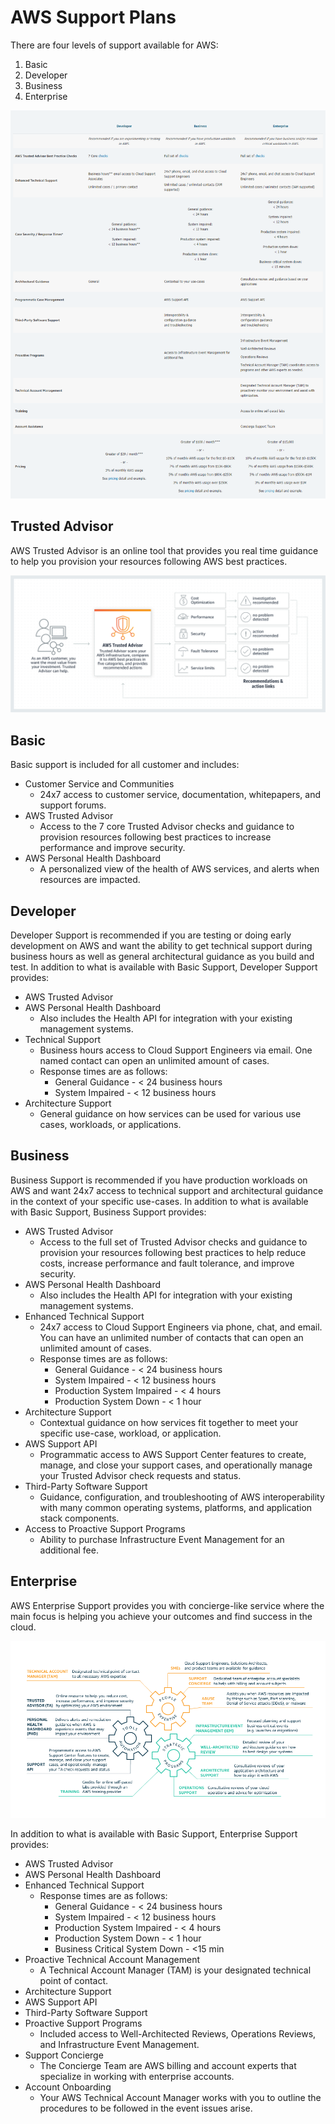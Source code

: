 # AWS Support Plans

There are four levels of support available for AWS:

1. Basic
1. Developer
1. Business
1. Enterprise

![AWS Support Plans Overview](images/Support_Plans.png)

## Trusted Advisor

AWS Trusted Advisor is an online tool that provides you real time guidance to
help you provision your resources following AWS best practices.

![Trusted Advisor Overview](images/Trusted_Advisor.png)

## Basic

Basic support is included for all customer and includes:

- Customer Service and Communities
  - 24x7 access to customer service, documentation, whitepapers, and support forums.
- AWS Trusted Advisor
  - Access to the 7 core Trusted Advisor checks and guidance to provision
  resources following best practices to increase performance and improve security.
- AWS Personal Health Dashboard
  - A personalized view of the health of AWS services, and alerts when
  resources are impacted.

## Developer

Developer Support is recommended if you are testing or doing early development
on AWS and want the ability to get technical support during business hours as
well as general architectural guidance as you build and test. In addition to
what is available with Basic Support, Developer Support provides:

- AWS Trusted Advisor
- AWS Personal Health Dashboard
  - Also includes the Health API for integration with your existing management systems.
- Technical Support
  - Business hours access to Cloud Support Engineers via email. One named
  contact can open an unlimited amount of cases.
  - Response times are as follows:
    - General Guidance - < 24 business hours
    - System Impaired - < 12 business hours
- Architecture Support
  - General guidance on how services can be used for various use cases,
  workloads, or applications.

## Business

Business Support is recommended if you have production workloads on AWS and
want 24x7 access to technical support and architectural guidance in the
context of your specific use-cases. In addition to what is available with
Basic Support, Business Support provides:

- AWS Trusted Advisor
  - Access to the full set of Trusted Advisor checks and guidance to provision
  your resources following best practices to help reduce costs, increase
  performance and fault tolerance, and improve security.
- AWS Personal Health Dashboard
  - Also includes the Health API for integration with your existing management systems.
- Enhanced Technical Support
  - 24x7 access to Cloud Support Engineers via phone, chat, and email. You can
  have an unlimited number of contacts that can open an unlimited amount of cases.
  - Response times are as follows:
    - General Guidance - < 24 business hours
    - System Impaired - < 12 business hours
    - Production System Impaired - < 4 hours
    - Production System Down - < 1 hour
- Architecture Support
  - Contextual guidance on how services fit together to meet your specific
  use-case, workload, or application.
- AWS Support API
  - Programmatic access to AWS Support Center features to create, manage, and
  close your support cases, and operationally manage your Trusted Advisor
  check requests and status.
- Third-Party Software Support
  - Guidance, configuration, and troubleshooting of AWS interoperability with
  many common operating systems, platforms, and application stack components.
- Access to Proactive Support Programs
  - Ability to purchase Infrastructure Event Management for an additional fee.

## Enterprise

AWS Enterprise Support provides you with concierge-like service where the main
focus is helping you achieve your outcomes and find success in the cloud.

![Enterprise Support Overview](images/ES_Overview.png)

In addition to what is available with Basic Support, Enterprise Support provides:

- AWS Trusted Advisor
- AWS Personal Health Dashboard
- Enhanced Technical Support
  - Response times are as follows:
    - General Guidance - < 24 business hours
    - System Impaired - < 12 business hours
    - Production System Impaired - < 4 hours
    - Production System Down - < 1 hour
    - Business Critical System Down - <15 min
- Proactive Technical Account Management
  - A Technical Account Manager (TAM) is your designated technical point of contact.
- Architecture Support
- AWS Support API
- Third-Party Software Support
- Proactive Support Programs
  - Included access to Well-Architected Reviews, Operations Reviews, and
  Infrastructure Event Management.
- Support Concierge
  - The Concierge Team are AWS billing and account experts that specialize in
  working with enterprise accounts.
- Account Onboarding
  - Your AWS Technical Account Manager works with you to outline the
  procedures to be followed in the event issues arise.
